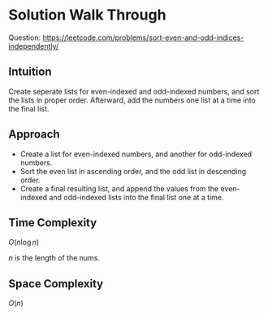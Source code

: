 # Solution Walk Through
Question: https://leetcode.com/problems/sort-even-and-odd-indices-independently/

## Intuition
Create seperate lists for even-indexed and odd-indexed numbers, and sort the lists in proper order. Afterward, add the numbers one list at a time into the final list.

## Approach
- Create a list for even-indexed numbers, and another for odd-indexed numbers.
- Sort the even list in ascending order, and the odd list in descending order.
- Create a final resulting list, and append the values from the even-indexed and odd-indexed lists into the final list one at a time.

## Time Complexity
$O(n \log n)$

$n$ is the length of the nums.

## Space Complexity
$O(n)$